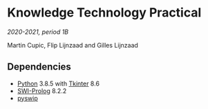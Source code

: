 # Knowledge Technology Practical
*2020-2021, period 1B*

Martin Cupic, Flip Lijnzaad and Gilles Lijnzaad

## Dependencies

* [Python](https://www.python.org/downloads/) 3.8.5 with [Tkinter](https://docs.python.org/3/library/tkinter.html) 8.6
* [SWI-Prolog](https://www.swi-prolog.org/Download.html) 8.2.2
* [pyswip](https://pypi.org/project/pyswip/)
